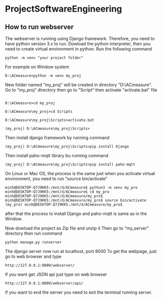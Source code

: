 # ProjectSoftwareEngineering

## How to run webserver
The webserver is running using Django framework. Therefore, you need to have python version 3.x to run. Dowload the python interpreter, then you need to create virtual environment in python. Run the following command
```python=
python -m venv "your project folder"
```
For example on Window system
```python=
D:\ACmeasure>python -m venv my_proj
```
New folder named "my_proj" will be created in directory "D:\ACmeasure". Go to "my_proj" directory then go to "Script" then activate "activate.bat" file
```cmd=

D:\ACmeasure>cd my_proj

D:\ACmeasure\my_proj>cd Scripts

D:\ACmeasure\my_proj\Scripts>activate.bat

(my_proj) D:\ACmeasure\my_proj\Scripts>
```
Then install django framework by running command
```cmd=
(my_proj) D:\ACmeasure\my_proj\Scripts>pip install Django
```
Then install paho-mqtt library bu running command
```cmd=
(my_proj) D:\ACmeasure\my_proj\Scripts>pip install paho-mqtt
```

On Linux or Mac OS, the process is the same just when you activate virtual environment, you need to run "source bin/activate"
```bash=
minh@DESKTOP-Q7J9KK5:/mnt/d/ACmeasure$ python3 -m venv my_pro
minh@DESKTOP-Q7J9KK5:/mnt/d/ACmeasure$ cd my_pro
minh@DESKTOP-Q7J9KK5:/mnt/d/ACmeasure/my_pro$
minh@DESKTOP-Q7J9KK5:/mnt/d/ACmeasure/my_pro$ source bin/activate
(my_pro) minh@DESKTOP-Q7J9KK5:/mnt/d/ACmeasure/my_pro$
```
after that the process to install Django and paho-mqtt is same as in the Window.

Now dowload the project as Zip file and unzip it
Then go to "my_server" directory then run command
```python=
python manage.py runserver
```
The django server now run at localhost, port 8000
To get the webpage, just go to web browser and type 
```
http://127.0.0.1:8000/webserver/
```
If you want get JSON api just type on web browser
```
http://127.0.0.1:8000/webserver/api/
```
If you want to end the server you need to exit the terminal running server.
